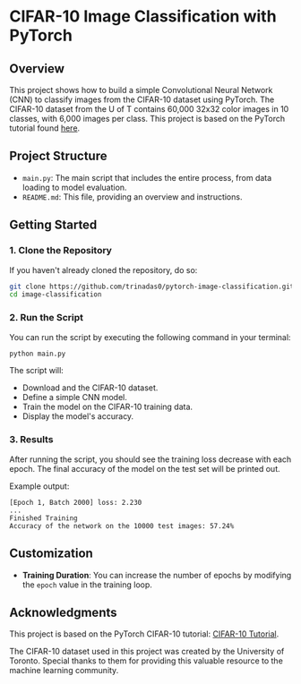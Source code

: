 # CIFAR-10 Image Classification with PyTorch

## Overview

This project shows how to build a simple Convolutional Neural Network (CNN) to classify images from the CIFAR-10 dataset using PyTorch. The CIFAR-10 dataset from the U of T contains 60,000 32x32 color images in 10 classes, with 6,000 images per class. This project is based on the PyTorch tutorial found [here](https://pytorch.org/tutorials/beginner/blitz/cifar10_tutorial.html).

## Project Structure

- `main.py`: The main script that includes the entire process, from data loading to model evaluation.
- `README.md`: This file, providing an overview and instructions.

## Getting Started

### 1. Clone the Repository

If you haven't already cloned the repository, do so:

```bash
git clone https://github.com/trinadas0/pytorch-image-classification.git
cd image-classification
```

### 2. Run the Script

You can run the script by executing the following command in your terminal:

```bash
python main.py
```

The script will:
- Download and the CIFAR-10 dataset.
- Define a simple CNN model.
- Train the model on the CIFAR-10 training data.
- Display the model's accuracy.

### 3. Results

After running the script, you should see the training loss decrease with each epoch. The final accuracy of the model on the test set will be printed out.

Example output:
```
[Epoch 1, Batch 2000] loss: 2.230
...
Finished Training
Accuracy of the network on the 10000 test images: 57.24%
```

## Customization

- **Training Duration**: You can increase the number of epochs by modifying the `epoch` value in the training loop.

## Acknowledgments

This project is based on the PyTorch CIFAR-10 tutorial: [CIFAR-10 Tutorial](https://pytorch.org/tutorials/beginner/blitz/cifar10_tutorial.html).

The CIFAR-10 dataset used in this project was created by the University of Toronto. Special thanks to them for providing this valuable resource to the machine learning community.
